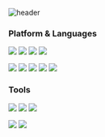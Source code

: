 ![header](https://capsule-render.vercel.app/api?type=waving&height=200&text=Hello%20World&fontAlign=70&fontAlignY=40&color=gradient)


<h3 align="left">Platform & Languages</h3>
<p align="left"> 
  <img src="https://img.shields.io/badge/Android-3DDC84?style=flat-square&logo=Android&logoColor=white"/>
  <img src="https://img.shields.io/badge/IOS-000000?style=flat-square&logo=Apple&logoColor=white"/>
  <img src="https://img.shields.io/badge/Xamarin-3290CF?style=flat-square&logo=Xamarin&logoColor=white"/>
      <img src="https://img.shields.io/badge/SpringBoot-6DB33F?style=flat-square&logo=SpringBoot&logoColor=white"/>
</p>

<p align="left"> 
  <img src="https://img.shields.io/badge/Kotlin-7F52FF?style=flat-square&logo=Kotlin&logoColor=white"/>
  <img src="https://img.shields.io/badge/Java-E01D22?style=flat-square&logo=Java&logoColor=1389CD"/>
  <img src="https://img.shields.io/badge/Python-F2C73E?style=flat-square&logo=Python&logoColor=3776AB"/>
  <img src="https://img.shields.io/badge/Csharp-3776AB?style=flat-square&logo=csharp&logoColor=white"/>
  <img src="https://img.shields.io/badge/Swift-F05138?style=flat-square&logo=Swift&logoColor=white"/>
</p>

<h3 align="left">Tools</h3>
<p align="left"> 
  <img src="https://img.shields.io/badge/Docker-2496ED?style=flat-square&logo=Docker&logoColor=white"/>
  <img src="https://img.shields.io/badge/Git-F05032?style=flat-square&logo=Git&logoColor=white"/>
  <img src="https://img.shields.io/badge/Firebase-FFCA28?style=flat-square&logo=Firebase&logoColor=white"/>
</p>


<p align="left">
  <img src="https://github-readme-stats.vercel.app/api?username=k4keye&hide=stars&show_icons=true&theme=Showingicons"/>
  <img src="https://github-readme-stats.vercel.app/api/top-langs/?username=k4keye&layout=compact)](https://github.com/anuraghazra/github-readme-stats"/>

</p>
